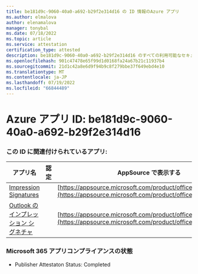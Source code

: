 ```yaml
---
title: be181d9c-9060-40a0-a692-b29f2e314d16 の ID 情報のAzure アプリ
ms.author: elmalova
author: elenamalova
manager: tonybal
ms.date: 07/18/2022
ms.topic: article
ms.service: attestation
certification_type: attested
description: be181d9c-9060-40a0-a692-b29f2e314d16 のすべての利用可能なセキュリティとコンプライアンス情報。
ms.openlocfilehash: 901c47478e65f99d1d0168fa24a67b21c11937b4
ms.sourcegitcommit: 21d1c42a8e6d9f94b9c8f279bbe37f649ebd4e10
ms.translationtype: MT
ms.contentlocale: ja-JP
ms.lasthandoff: 07/19/2022
ms.locfileid: "66844489"
---
```

# <a name="azure-app-id-be181d9c-9060-40a0-a692-b29f2e314d16"></a>Azure アプリ ID: be181d9c-9060-40a0-a692-b29f2e314d16


### <a name="apps-associated-with-this-id"></a>この ID に関連付けられているアプリ:
| **アプリ名** | **認定** | **AppSource で表示する** |
|--------------|---------------|-----------------------|
| [Impression Signatures](../forward/WA200003216.md) |  | [https://appsource.microsoft.com/product/office/WA200003216](https://appsource.microsoft.com/product/office/WA200003216) |
| [Outlook のインプレッション シグネチャ](../forward/WA200003199.md) |  | [https://appsource.microsoft.com/product/office/WA200003199](https://appsource.microsoft.com/product/office/WA200003199) |

### <a name="microsoft-365-app-compliance-status"></a>Microsoft 365 アプリコンプライアンスの状態
- Publisher Attestaton Status: Completed
